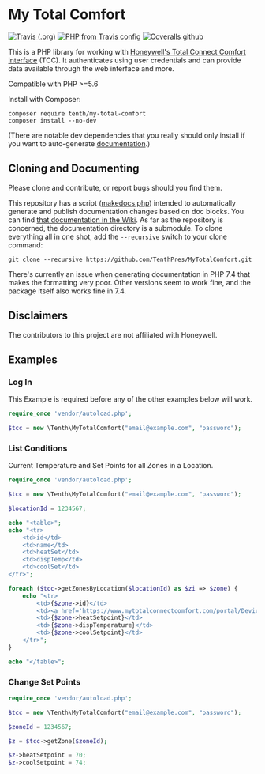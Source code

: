 # My Total Comfort

[![Travis (.org)](https://img.shields.io/travis/tenthpres/mytotalcomfort?label=tests&style=flat-square)](https://travis-ci.org/TenthPres/MyTotalComfort)
[![PHP from Travis config](https://img.shields.io/travis/php-v/tenthpres/mytotalcomfort?style=flat-square)](composer.json#L36)
[![Coveralls github](https://img.shields.io/coveralls/github/TenthPres/MyTotalComfort?style=flat-square)](https://coveralls.io/github/TenthPres/MyTotalComfort)
<!--![GitHub](https://img.shields.io/github/license/tenthpres/mytotalcomfort?style=flat-square) -->


This is a PHP library for working with [Honeywell's Total Connect Comfort interface](https://www.mytotalconnectcomfort.com) 
(TCC). It authenticates using user credentials and can provide data available through the web interface and more.    

Compatible with PHP >=5.6

Install with Composer: 
```shell
composer require tenth/my-total-comfort
composer install --no-dev
```
    
(There are notable dev dependencies that you really should only install if you want to auto-generate [documentation](https://github.com/TenthPres/MyTotalComfort/wiki).)

## Cloning and Documenting

Please clone and contribute, or report bugs should you find them.  



This repository has a script ([makedocs.php](makedocs.php)) intended to automatically generate and publish documentation changes based on doc blocks.  You can find [that documentation in the Wiki](https://github.com/TenthPres/MyTotalComfort/wiki).
As far as the repository is concerned, the documentation directory is a submodule.  To clone everything all in one shot, add the `--recursive` switch to your clone command: 

```shell
git clone --recursive https://github.com/TenthPres/MyTotalComfort.git
```
    
There's currently an issue when generating documentation in PHP 7.4 that makes the formatting very poor.  Other versions seem to work fine, and the package itself also works fine in 7.4.

## Disclaimers

The contributors to this project are not affiliated with Honeywell.

## Examples

### Log In
This Example is required before any of the other examples below will work. 

```php
require_once 'vendor/autoload.php';

$tcc = new \Tenth\MyTotalComfort("email@example.com", "password");
```

### List Conditions
Current Temperature and Set Points for all Zones in a Location. 

```php
require_once 'vendor/autoload.php';

$tcc = new \Tenth\MyTotalComfort("email@example.com", "password");

$locationId = 1234567;

echo "<table>";
echo "<tr>
    <td>id</td>
    <td>name</td>
    <td>heatSet</td>
    <td>dispTemp</td>
    <td>coolSet</td>
</tr>";

foreach ($tcc->getZonesByLocation($locationId) as $zi => $zone) {
    echo "<tr>
        <td>{$zone->id}</td>
        <td><a href='https://www.mytotalconnectcomfort.com/portal/Device/Control/{$zone->id}'>{$zone->name}</a></td>
        <td>{$zone->heatSetpoint}</td>
        <td>{$zone->dispTemperature}</td>
        <td>{$zone->coolSetpoint}</td>
    </tr>";
}

echo "</table>";
```

### Change Set Points

```php
require_once 'vendor/autoload.php';

$tcc = new \Tenth\MyTotalComfort("email@example.com", "password");

$zoneId = 1234567;

$z = $tcc->getZone($zoneId);

$z->heatSetpoint = 70;
$z->coolSetpoint = 74;
```